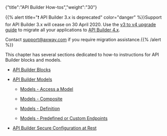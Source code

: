 {"title":"API Builder How-tos","weight":"30"}

{{% alert title="❗️ API Builder 3.x is deprecated" color="danger" %}}Support for API Builder 3.x will cease on 30 April 2020. Use the [v3 to v4 upgrade guide](https://docs.axway.com/bundle/API_Builder_4x_allOS_en/page/api_builder_v3_to_v4_upgrade_guide.html) to migrate all your applications to [API Builder 4.x](https://docs.axway.com/bundle/API_Builder_4x_allOS_en/page/api_builder_getting_started_guide.html).

Contact [support@axway.com](mailto:support@axway.com) if you require migration assistance.{{% /alert %}}

This chapter has several sections dedicated to how-to instructions for API Builder blocks and models.

* [API Builder Blocks](/docs/appc/Axway_API_Builder/API_Builder/API_Builder_How-tos/API_Builder_Blocks/)

* [API Builder Models](/docs/appc/Axway_API_Builder/API_Builder/API_Builder_How-tos/API_Builder_Models/)

    * [Models - Access a Model](/docs/appc/Axway_API_Builder/API_Builder/API_Builder_How-tos/API_Builder_Models/Models_-_Access_a_Model/)

    * [Models - Composite](/docs/appc/Axway_API_Builder/API_Builder/API_Builder_How-tos/API_Builder_Models/Models_-_Composite/)

    * [Models - Definition](/docs/appc/Axway_API_Builder/API_Builder/API_Builder_How-tos/API_Builder_Models/Models_-_Definition/)

    * [Models - Predefined or Custom Endpoints](/docs/appc/Axway_API_Builder/API_Builder/API_Builder_How-tos/API_Builder_Models/Models_-_Predefined_or_Custom_Endpoints/)

* [API Builder Secure Configuration at Rest](/docs/appc/Axway_API_Builder/API_Builder/API_Builder_How-tos/API_Builder_Secure_Configuration_at_Rest/)
